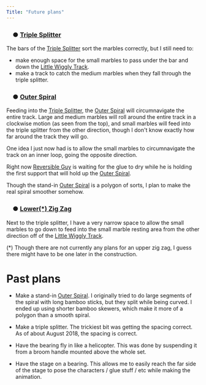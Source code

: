 ```yaml
---
Title: "Future plans"
---
```


### 　● [Triple Splitter](/parts/triple_splitter/)

The bars of the [Triple Splitter](/parts/triple_splitter/) sort the marbles correctly, but I still need to:

* make enough space for the small marbles to pass under the bar and down the [Little Wiggly Track](/parts/little_wiggly_track/).
* make a track to catch the medium marbles when they fall through the triple splitter.

### 　● [Outer Spiral](/parts/outer_spiral/)

Feeding into the [Triple Splitter](/parts/triple_splitter/), the [Outer Spiral](/parts/outer_spiral/) will circumnavigate the entire track.  Large and medium marbles will roll around the entire track in a clockwise motion (as seen from the top), and small marbles will feed into the triple splitter from the other direction, though I don't know exactly how far around the track they will go.

One idea I just now had is to allow the small marbles to circumnavigate the track on an inner loop, going the opposite direction.

Right now [Reversible Guy](/workers/reversible/) is waiting for the glue to dry while he is holding the first support that will hold up the [Outer Spiral](/parts/outer_spiral/).

Though the stand-in [Outer Spiral](/parts/outer_spiral/) is a polygon of sorts, I plan to make the real spiral smoother somehow.

### 　● [Lower(*) Zig Zag](/parts/lower_zig_zag/)

Next to the triple splitter, I have a very narrow space to allow the small marbles to go down to feed into the small marble resting area from the other direction off of the [Little Wiggly Track](/parts/little_wiggly_track/).

(*) Though there are not currently any plans for an upper zig zag, I guess there might have to be one later in the construction.

# Past plans

* Make a stand-in [Outer Spiral](/parts/outer_spiral/).   I originally tried to do large segments of the spiral with long bamboo sticks, but they split while being curved.  I ended up using shorter bamboo skewers, which make it more of a polygon than a smooth spiral.

* Make a triple splitter.  The trickiest bit was getting the spacing correct.  As of about August 2018, the spacing is correct.

* Have the bearing fly in like a helicopter.  This was done by suspending it from a broom handle mounted above the whole set.

* Have the stage on a bearing.  This allows me to easily reach the far side of the stage to pose the characters / glue stuff / etc while making the animation.
